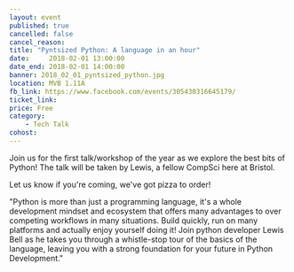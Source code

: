 ```yaml
---
layout: event
published: true
cancelled: false
cancel_reason:
title: "Pyntsized Python: A language in an hour"
date:     2018-02-01 13:00:00
date_end: 2018-02-01 14:00:00
banner: 2018_02_01_pyntsized_python.jpg
location: MVB 1.11A
fb_link: https://www.facebook.com/events/305430316645179/
ticket_link:
price: Free
category:
    - Tech Talk
cohost:
---
```


Join us for the first talk/workshop of the year as we explore the best bits of Python! The talk will be taken by Lewis, a fellow CompSci here at Bristol.

Let us know if you're coming, we've got pizza to order!

"Python is more than just a programming language, it's a whole development mindset and ecosystem that offers many advantages to over competing workflows in many situations. Build quickly, run on many platforms and actually enjoy yourself doing it! Join python developer Lewis Bell as he takes you through a whistle-stop tour of the basics of the language, leaving you with a strong foundation for your future in Python Development."

